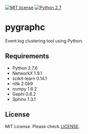 [![MIT license](http://img.shields.io/badge/license-MIT-brightgreen.svg)](http://opensource.org/licenses/MIT)
[![Python 2.7](https://img.shields.io/badge/python-2.7-blue.svg)](https://www.python.org)
# pygraphc
Event log clustering tool using Python.

## Requirements
* Python 2.7.6
* NetworkX 1.9.1
* scikit-learn 0.14.1
* nltk 2.0b9
* numpy 1.8.2
* Gephi 0.8.2
* Sphinx 1.3.1

## License
MIT License. Please check [LICENSE](https://github.com/studiawan/pygraphc/blob/master/LICENSE).
